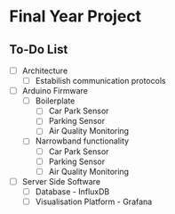 # Final Year Project

## To-Do List

- [ ] Architecture
  - [ ] Estabilish communication protocols
- [ ] Arduino Firmware
  - [ ] Boilerplate
    - [ ] Car Park Sensor
    - [ ] Parking Sensor
    - [ ] Air Quality Monitoring
  - [ ] Narrowband functionality
    - [ ] Car Park Sensor
    - [ ] Parking Sensor
    - [ ] Air Quality Monitoring
- [ ] Server Side Software
  - [ ] Database - InfluxDB
  - [ ] Visualisation Platform - Grafana
